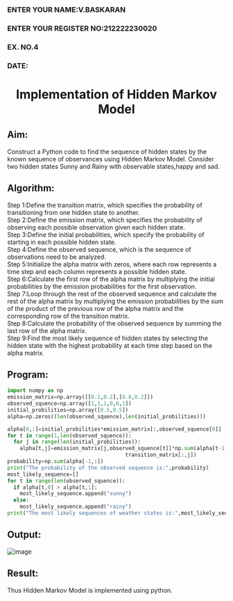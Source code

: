 <H3>ENTER YOUR NAME:V.BASKARAN</H3>
<H3>ENTER YOUR REGISTER NO:212222230020</H3>
<H3>EX. NO.4</H3>
<H3>DATE:</H3>
<H1 ALIGN =CENTER> Implementation of Hidden Markov Model</H1>

## Aim: 
Construct a Python code to find the sequence of hidden states by the known sequence of observances using Hidden Markov Model. Consider two hidden states Sunny and Rainy with observable states,happy and sad.

## Algorithm:

Step 1:Define the transition matrix, which specifies the probability of transitioning from  one hidden state to another.<br>
Step 2:Define the emission matrix, which specifies the probability of observing each possible observation given each hidden state.<br>
Step 3:Define the initial probabilities, which specify the probability of starting in each possible hidden state.<br>
Step 4:Define the observed sequence, which is the sequence of observations need to  be analyzed.<br>
Step 5:Initialize the alpha matrix with zeros, where each row represents a time step and each column represents a possible hidden state.<br>
Step 6:Calculate the first row of the alpha matrix by multiplying the initial  probabilities by the emission probabilities for the first observation.<br>
Step 7:Loop through the rest of the observed sequence and calculate the rest of the alpha matrix by multiplying the emission probabilities by the sum of the product of 
       the previous row of the alpha matrix and the corresponding row of the transition matrix.<br>
Step 8:Calculate the probability of the observed sequence by summing the last row of the alpha matrix.<br>
Step 9:Find the most likely sequence of hidden states by selecting the hidden state with the highest probability at each time step based on the alpha matrix.<br>

## Program:
```python
import numpy as np
emission_matrix=np.array([[0.1,0.2],[0.8,0.2]])
observed_squence=np.array([1,1,1,0,0,1])
initial_probilities=np.array([0.5,0.5])
alpha=np.zeros((len(observed_squence),len(initial_probilities)))

alpha[0,:]=initial_probilities*emission_matrix[:,observed_squence[0]]
for t in range(1,len(observed_squence)):
  for j in range(len(initial_probilities)):
    alpha[t,j]=emission_matrix[j,observed_squence[t]]*np.sum(alpha[t-1, :]*
                                      transition_matrix[:,j])
probability=np.sum(alpha[-1,:])
print("The probability of the observed sequence is:",probability)
most_likely_sequence=[]
for t in range(len(observed_squence)):
  if alpha[t,0] > alpha[t,1]:
    most_likely_sequence.append("sunny")
  else:
    most_likely_sequence.append("rainy")
print("The most likely sequences of weather states is:",most_likely_sequence)
```

## Output:

![image](https://github.com/BaskaranV15/Ex-4--AAI/assets/118703522/06be238e-adb8-4da2-aef5-2773dfaf5524)

## Result:
Thus Hidden Markov Model is implemented using python.

